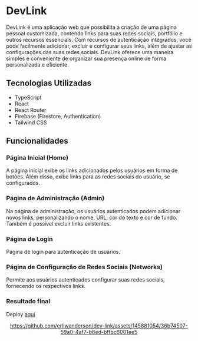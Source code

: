 # DevLink

DevLink é uma aplicação web que possibilita a criação de uma página pessoal customizada, contendo links para suas redes sociais, portfólio e outros recursos essenciais. Com recursos de autenticação integrados, você pode facilmente adicionar, excluir e configurar seus links, além de ajustar as configurações das suas redes sociais. DevLink oferece uma maneira simples e conveniente de organizar sua presença online de forma personalizada e eficiente.

## Tecnologias Utilizadas

- TypeScript
- React
- React Router
- Firebase (Firestore, Authentication)
- Tailwind CSS

## Funcionalidades

### Página Inicial (Home)

A página inicial exibe os links adicionados pelos usuários em forma de botões. Além disso, exibe links para as redes sociais do usuário, se configurados.

### Página de Administração (Admin)

Na página de administração, os usuários autenticados podem adicionar novos links, personalizando o nome, URL, cor do texto e cor de fundo. Também é possível excluir links existentes.

### Página de Login

Página de login para autenticação de usuários.

### Página de Configuração de Redes Sociais (Networks)

Permite aos usuários autenticados configurar suas redes sociais, fornecendo os respectivos links.

### Resultado final

Deploy [aqui](https://meuslinks-five.vercel.app/)

<div align="center">
  

https://github.com/erliwanderson/dev-link/assets/145881054/36b74507-59a0-4af7-b8ed-bffbc6001ee5


</div>
